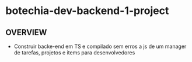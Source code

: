 # botechia-dev-backend-1-project

## OVERVIEW
- Construir backe-end em TS e compilado sem erros a js de um manager de tarefas, projetos e items para desenvolvedores